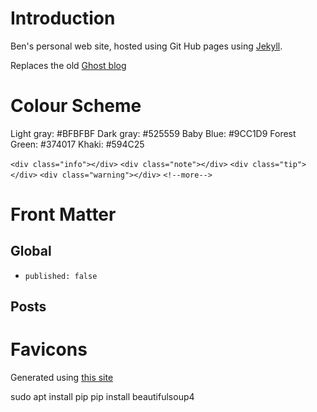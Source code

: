 # Introduction

Ben's personal web site, hosted using Git Hub pages using [Jekyll](https://docs.github.com/en/pages/setting-up-a-github-pages-site-with-jekyll/about-github-pages-and-jekyll). 

Replaces the old [Ghost blog]( https://ghost-azure7647.azurewebsites.net)

# Colour Scheme

Light gray: #BFBFBF
Dark gray: #525559
Baby Blue: #9CC1D9 
Forest Green: #374017
Khaki: #594C25

`<div class="info"></div>`
`<div class="note"></div>`
`<div class="tip"></div>`
`<div class="warning"></div>`
`<!--more-->`

# Front Matter

## Global
- `published: false`

## Posts

# Favicons

Generated using [this site](https://favicon.io/favicon-converter/)

sudo apt install pip
pip install beautifulsoup4
